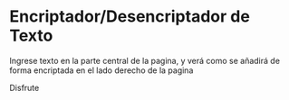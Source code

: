 <h1>Encriptador/Desencriptador de Texto</h1>


Ingrese texto en la parte central de la pagina, y verá como se añadirá de forma encriptada en el lado derecho de la pagina

Disfrute
